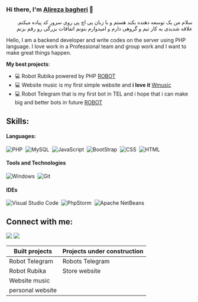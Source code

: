 
### Hi there, I'm [Alireza bagheri](https://l8pstudio.ir/) 👋

<p style='direction:rtl'>
سلام من یک توسعه دهنده بکند هستم و با زبان پی اچ پی روی سرور کد پیاده میکنم. علاقه شدیدی به کار تیم و گروهی دارم و امیدوارم بتونم اتفاقات بزرگی رو رقم بزنم
</p>
<p style='direction:ltr'>
Hello, I am a backend developer and write codes on the server using PHP language. I love work in a Professional team and group work and I want to make great things happen.
</p>


**My best projects**:
- 💻 Robot Rubika powered by PHP [ROBOT](https://github.com/AlirezaBagheri05/manager-bot-Rubika)
- 💻 Website music is my first simple website and **i love it** [Wmusic](https://github.com/AlirezaBagheri05/music-site)
- 💻 Robot Telegram that is my first bot in TEL and i hope that i can make big and better bots in future [ROBOT](https://github.com/AlirezaBagheri05/Robot-telegram-test)


## Skills:

#### Languages:

![PHP](https://img.shields.io/badge/PHP-e67418?style=for-the-badge&logo=php&logoColor=white)&nbsp;
![MySQL](https://img.shields.io/badge/MySQL-008cdd?style=for-the-badge&logo=mysql&logoColor=white)&nbsp;
![JavaScript](https://img.shields.io/badge/JavaScript-e61866?style=for-the-badge&logo=javascript&logoColor=white)&nbsp;
![BootStrap](https://img.shields.io/badge/BootStrap-09dca3?style=for-the-badge&logo=bootstrap&logoColor=white)&nbsp;
![CSS](https://img.shields.io/badge/CSS-df1500?style=for-the-badge&logo=css&logoColor=white)&nbsp;
![HTML](https://img.shields.io/badge/HTML-00df15?style=for-the-badge&logo=html&logoColor=white)

#### Tools and Technologies

![Windows](https://img.shields.io/badge/Windows-2b3335?style=for-the-badge&logo=windows&logoColor=white)&nbsp;
![Git](https://img.shields.io/badge/GIT-E44C30?style=for-the-badge&logo=git&logoColor=white)&nbsp;


#### IDEs

![Visual Studio Code](https://img.shields.io/badge/Visual%20Studio%20Code-00cba7.svg?style=for-the-badge&logo=visual-studio-code&logoColor=white)&nbsp;
![PhpStorm](https://img.shields.io/badge/PhpStorm-FE7A16.svg?style=for-the-badge&logo=PhpStorm&logoColor=white)&nbsp;
![Apache NetBeans](https://img.shields.io/badge/Apache%20NetBeans-cb0077.svg?style=for-the-badge&logo=Apache-NetBeans&logoColor=white)&nbsp;


## Connect with me:

<p align = "center">

[<img src ="https://img.shields.io/badge/website-%23.svg?&style=for-the-badge&logo=www&logoColor=white%22&color=black">](https://www.l8pstudio.ir/)
[<img src="https://img.shields.io/badge/Telegram-%2312100E.svg?&style=for-the-badge&logo=telegram&logoColor=white&color=black" />](https://t.me/AIiraza)

<!-- 
[<img src="https://img.shields.io/badge/instagram-%2312100E.svg?&style=for-the-badge&logo=instagram&logoColor=white&color=black" />](https://www.instagram.com/alirezabagheri05)
-->
</p>

| Built projects  | Projects under construction |
| ------------- | ------------- |
| Robot Telegram  | Robots Telegram  |
| Robot Rubika  | Store website  |
| Website music  |
| personal website  | 

<!-- 
----
[<img src="https://github-profile-trophy.vercel.app/?username=durgeshsamariya&row=2&column=3" />](https://github.com/ryo-ma/github-profile-trophy)
[<img src="https://github-readme-stats.vercel.app/api?username=durgeshsamariya&theme=algolia&count_private=true&include_all_commits=true&show_icons=true" />](https://github.com/anuraghazra/github-readme-stats)
[![GitHub Streak](https://github-readme-streak-stats.herokuapp.com/?user=durgeshsamariya&theme=dark)](https://github.com/DenverCoder1/github-readme-streak-stats)
[![Durgesh's Top Langs](https://github-readme-stats.vercel.app/api/top-langs/?username=themlphdstudent&theme=algolia&hide=Jupyter&layout=compact&show_icons=true)](https://github.com/anuraghazra/github-readme-stats)
 -->






<!--
**AlirezaBagheri05/AlirezaBagheri05** is a ✨ _special_ ✨ repository because its `README.md` (this file) appears on your GitHub profile.

Here are some ideas to get you started:

- 🔭 I’m currently working on ...
- 🌱 I’m currently learning ...
- 👯 I’m looking to collaborate on ...
- 🤔 I’m looking for help with ...
- 💬 Ask me about ...
- 📫 How to reach me: ...
- 😄 Pronouns: ...
- ⚡ Fun fact: ...
-->

